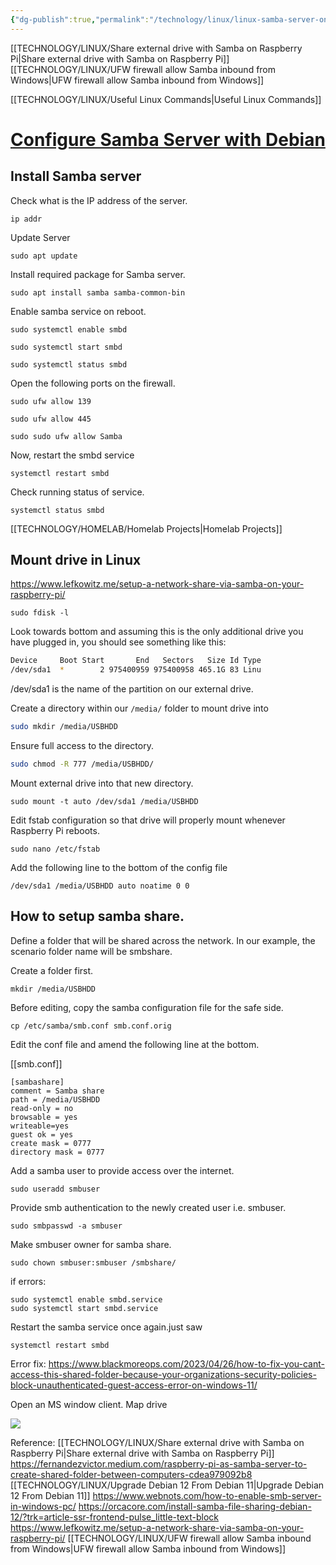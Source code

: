 ```yaml
---
{"dg-publish":true,"permalink":"/technology/linux/linux-samba-server-on-windows-11/","tags":["linux"],"noteIcon":"","created":"2024-03-21T20:17:00","updated":"2024-03-21 20:17"}
---
```


[[TECHNOLOGY/LINUX/Share external drive with Samba on Raspberry Pi\|Share external drive with Samba on Raspberry Pi]]
[[TECHNOLOGY/LINUX/UFW firewall allow Samba inbound from Windows\|UFW firewall allow Samba inbound from Windows]]


[[TECHNOLOGY/LINUX/Useful Linux Commands\|Useful Linux Commands]]
# [Configure Samba Server with Debian](https://unixcop.com/how-to-configure-samba-server-with-debian-11/)

## Install Samba server

Check what is the IP address of the server.

```
ip addr
```

Update Server

```
sudo apt update
```

Install required package for Samba server.

```
sudo apt install samba samba-common-bin
```

Enable samba service on reboot.

```
sudo systemctl enable smbd
```

```
sudo systemctl start smbd
```

```
sudo systemctl status smbd
```

Open the following ports on the firewall.

```
sudo ufw allow 139
```

```
sudo ufw allow 445 
```

```
sudo sudo ufw allow Samba
```

Now, restart the smbd service

```
systemctl restart smbd
```

Check running status of service.

```
systemctl status smbd
```

[[TECHNOLOGY/HOMELAB/Homelab Projects\|Homelab Projects]] 
## Mount drive in Linux

https://www.lefkowitz.me/setup-a-network-share-via-samba-on-your-raspberry-pi/

```
sudo fdisk -l
```

Look towards bottom and assuming this is the only additional drive you have plugged in, you should see something like this:

```bash
Device     Boot Start       End   Sectors   Size Id Type
/dev/sda1  *        2 975400959 975400958 465.1G 83 Linu
```

/dev/sda1 is the name of the partition on our external drive.

Create a directory within our `/media/` folder to mount drive into

```bash
sudo mkdir /media/USBHDD
```

Ensure full access to the directory.

```bash
sudo chmod -R 777 /media/USBHDD/
```

Mount external drive into that new directory.

```
sudo mount -t auto /dev/sda1 /media/USBHDD
```

Edit fstab configuration so that drive will properly mount whenever Raspberry Pi reboots.

```
sudo nano /etc/fstab
```

Add the following line to the bottom of the config file
```
/dev/sda1 /media/USBHDD auto noatime 0 0
```
## How to setup samba share.

Define a folder that will be shared across the network. In our example, the scenario folder name will be smbshare.

Create a folder first.

```
mkdir /media/USBHDD
```

Before editing, copy the samba configuration file for the safe side.

```
cp /etc/samba/smb.conf smb.conf.orig
```

Edit the conf file and amend the following line at the bottom.

[[smb.conf]]

```
[sambashare]
comment = Samba share
path = /media/USBHDD
read-only = no
browsable = yes
writeable=yes
guest ok = yes
create mask = 0777
directory mask = 0777
```

Add a samba user to provide access over the internet.

```
sudo useradd smbuser
```

Provide smb authentication to the newly created user i.e. smbuser.

```
sudo smbpasswd -a smbuser
```

Make smbuser owner for samba share.

```
sudo chown smbuser:smbuser /smbshare/
```

if errors:
```
sudo systemctl enable smbd.service 
sudo systemctl start smbd.service
```

Restart the samba service once again.just saw

```
systemctl restart smbd
```

Error fix: https://www.blackmoreops.com/2023/04/26/how-to-fix-you-cant-access-this-shared-folder-because-your-organizations-security-policies-block-unauthenticated-guest-access-error-on-windows-11/

Open an MS window client. Map drive

![](https://unixcop.com/wp-content/uploads/2021/09/image-95.png)





Reference: 
[[TECHNOLOGY/LINUX/Share external drive with Samba on Raspberry Pi\|Share external drive with Samba on Raspberry Pi]]
https://fernandezvictor.medium.com/raspberry-pi-as-samba-server-to-create-shared-folder-between-computers-cdea979092b8
[[TECHNOLOGY/LINUX/Upgrade Debian 12 From Debian 11\|Upgrade Debian 12 From Debian 11]]
https://www.webnots.com/how-to-enable-smb-server-in-windows-pc/
https://orcacore.com/install-samba-file-sharing-debian-12/?trk=article-ssr-frontend-pulse_little-text-block
https://www.lefkowitz.me/setup-a-network-share-via-samba-on-your-raspberry-pi/
[[TECHNOLOGY/LINUX/UFW firewall allow Samba inbound from Windows\|UFW firewall allow Samba inbound from Windows]]